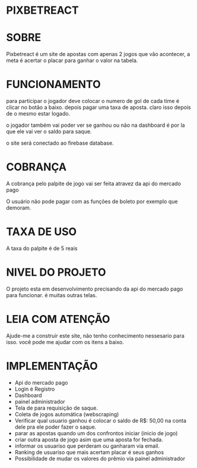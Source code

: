 # PIXBETREACT 

# SOBRE
Pixbetreact é um site de apostas com apenas 2 jogos que vão acontecer, a meta é acertar o placar para ganhar o valor na tabela.

# FUNCIONAMENTO
para participar o jogador deve colocar o numero de gol de cada time é clicar no botão a baixo. depois pagar uma taxa de aposta.
claro isso depois de o mesmo estar logado.

o jogador também vai poder ver se ganhou ou não na dashboard é por la que ele vai ver o saldo para saque.

o site será conectado ao firebase database.

# COBRANÇA
A cobrança pelo palpite de jogo vai ser feita atravez da api do mercado pago

O usuário  não pode pagar com as funções de boleto por exemplo que demoram.


# TAXA DE USO
A taxa do palpite é de 5 reais

# NIVEL DO PROJETO
O projeto esta em desenvolvimento precisando da api do mercado pago para funcionar. é muitas outras telas.


# LEIA COM ATENÇÃO
Ajude-me a construir este site, não tenho conhecimento nessesario para isso. você pode me ajudar com os itens a baixo.


# IMPLEMENTAÇÃO
- Api do mercado pago
- Login é Registro
- Dashboard
- painel administrador
- Tela de para requisição de saque.
- Coleta de jogos automática (webscraping)
- Verificar qual usuario ganhou é colocar o saldo de R$: 50,00 na conta dele pra ele poder fazer o saque.
- parar as apostas quando um dos confrontos iniciar (inicio de jogo)
- criar outra aposta de jogo asim que uma aposta for fechada.
- informar os usuariso que perderam ou ganharam via email.
- Ranking de usuariso que mais acertam placar é seus ganhos
- Possibilidade de mudar os valores do prêmio via painel administrador


